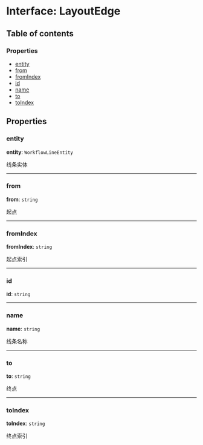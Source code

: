 # Interface: LayoutEdge

## Table of contents

### Properties

* [entity](/auto-docs/free-auto-layout-plugin/interfaces/LayoutEdge.md#entity)
* [from](/auto-docs/free-auto-layout-plugin/interfaces/LayoutEdge.md#from)
* [fromIndex](/auto-docs/free-auto-layout-plugin/interfaces/LayoutEdge.md#fromindex)
* [id](/auto-docs/free-auto-layout-plugin/interfaces/LayoutEdge.md#id)
* [name](/auto-docs/free-auto-layout-plugin/interfaces/LayoutEdge.md#name)
* [to](/auto-docs/free-auto-layout-plugin/interfaces/LayoutEdge.md#to)
* [toIndex](/auto-docs/free-auto-layout-plugin/interfaces/LayoutEdge.md#toindex)

## Properties

### entity

**entity**: `WorkflowLineEntity`

线条实体

***

### from

**from**: `string`

起点

***

### fromIndex

**fromIndex**: `string`

起点索引

***

### id

**id**: `string`

***

### name

**name**: `string`

线条名称

***

### to

**to**: `string`

终点

***

### toIndex

**toIndex**: `string`

终点索引
